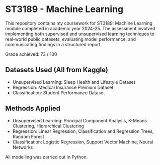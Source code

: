# ST3189 - Machine Learning

This repository contains my coursework for ST3189: Machine Learning module completed in academic year 2024-25. The assessment involved implementing both supervised and unsupervised learning techniques to real-world public datasets, evaluating model performance, and communicating findings in a structured report. 

Grade achieved: 73 / 100

## Datasets Used (All from Kaggle)
- Unsupervised Learning: Sleep Health and Lifestyle Dataset
- Regression: Medical Insurance Premium Dataset
- Classification: Student Performance Dataset

## Methods Applied
- Unsupervised Learning: Principal Component Analysis, K-Means Clustering, Hierarchical Clustering
- Regression: Linear Regression, Classification and Regression Trees, Random Forest
- Classification: Logistic Regression, Support Vector Machine, Neural Networks

All modelling was carried out in Python.
